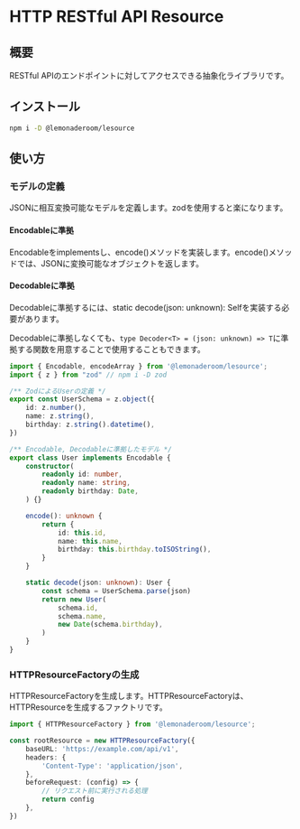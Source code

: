 # HTTP RESTful API Resource

## 概要

RESTful APIのエンドポイントに対してアクセスできる抽象化ライブラリです。

## インストール

```sh
npm i -D @lemonaderoom/lesource
```

## 使い方

### モデルの定義

JSONに相互変換可能なモデルを定義します。zodを使用すると楽になります。

#### Encodableに準拠

Encodableをimplementsし、encode()メソッドを実装します。encode()メソッドでは、JSONに変換可能なオブジェクトを返します。

#### Decodableに準拠

Decodableに準拠するには、static decode(json: unknown): Selfを実装する必要があります。

Decodableに準拠しなくても、`type Decoder<T> = (json: unknown) => T`に準拠する関数を用意することで使用することもできます。

```ts
import { Encodable, encodeArray } from '@lemonaderoom/lesource';
import { z } from "zod" // npm i -D zod

/** ZodによるUserの定義 */
export const UserSchema = z.object({
    id: z.number(),
    name: z.string(),
    birthday: z.string().datetime(),
})

/** Encodable, Decodableに準拠したモデル */
export class User implements Encodable {
    constructor(
        readonly id: number,
        readonly name: string,
        readonly birthday: Date,
    ) {}

    encode(): unknown {
        return {
            id: this.id,
            name: this.name,
            birthday: this.birthday.toISOString(),
        }
    }

    static decode(json: unknown): User {
        const schema = UserSchema.parse(json)
        return new User(
            schema.id,
            schema.name,
            new Date(schema.birthday),
        )
    }
}
```

### HTTPResourceFactoryの生成

HTTPResourceFactoryを生成します。HTTPResourceFactoryは、HTTPResourceを生成するファクトリです。

```ts
import { HTTPResourceFactory } from '@lemonaderoom/lesource';

const rootResource = new HTTPResourceFactory({
    baseURL: 'https://example.com/api/v1',
    headers: {
        'Content-Type': 'application/json',
    },
    beforeRequest: (config) => {
        // リクエスト前に実行される処理
        return config
    },
})
```
